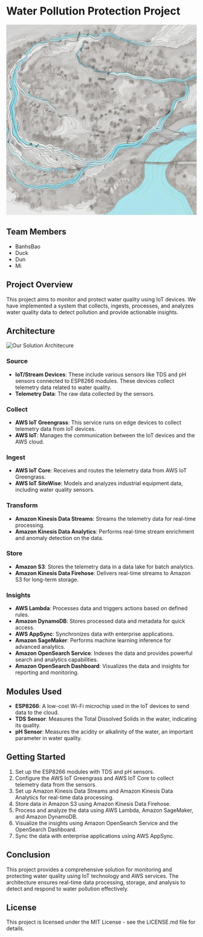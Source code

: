 # Water Pollution Protection Project

![Draft](./concept.jpeg)

## Team Members

- BanhsBao
- Duck
- Dun
- Mi

## Project Overview

This project aims to monitor and protect water quality using IoT devices. We have implemented a system that collects, ingests, processes, and analyzes water quality data to detect pollution and provide actionable insights.

## Architecture

![Our Solution Architecure](./HCM_Hackathon_2024_Ardruino.drawio.png)

### Source

- **IoT/Stream Devices**: These include various sensors like TDS and pH sensors connected to ESP8266 modules. These devices collect telemetry data related to water quality.
- **Telemetry Data**: The raw data collected by the sensors.

### Collect

- **AWS IoT Greengrass**: This service runs on edge devices to collect telemetry data from IoT devices.
- **AWS IoT**: Manages the communication between the IoT devices and the AWS cloud.

### Ingest

- **AWS IoT Core**: Receives and routes the telemetry data from AWS IoT Greengrass.
- **AWS IoT SiteWise**: Models and analyzes industrial equipment data, including water quality sensors.

### Transform

- **Amazon Kinesis Data Streams**: Streams the telemetry data for real-time processing.
- **Amazon Kinesis Data Analytics**: Performs real-time stream enrichment and anomaly detection on the data.

### Store

- **Amazon S3**: Stores the telemetry data in a data lake for batch analytics.
- **Amazon Kinesis Data Firehose**: Delivers real-time streams to Amazon S3 for long-term storage.

### Insights

- **AWS Lambda**: Processes data and triggers actions based on defined rules.
- **Amazon DynamoDB**: Stores processed data and metadata for quick access.
- **AWS AppSync**: Synchronizes data with enterprise applications.
- **Amazon SageMaker**: Performs machine learning inference for advanced analytics.
- **Amazon OpenSearch Service**: Indexes the data and provides powerful search and analytics capabilities.
- **Amazon OpenSearch Dashboard**: Visualizes the data and insights for reporting and monitoring.

## Modules Used

- **ESP8266**: A low-cost Wi-Fi microchip used in the IoT devices to send data to the cloud.
- **TDS Sensor**: Measures the Total Dissolved Solids in the water, indicating its quality.
- **pH Sensor**: Measures the acidity or alkalinity of the water, an important parameter in water quality.

## Getting Started

1. Set up the ESP8266 modules with TDS and pH sensors.
2. Configure the AWS IoT Greengrass and AWS IoT Core to collect telemetry data from the sensors.
3. Set up Amazon Kinesis Data Streams and Amazon Kinesis Data Analytics for real-time data processing.
4. Store data in Amazon S3 using Amazon Kinesis Data Firehose.
5. Process and analyze the data using AWS Lambda, Amazon SageMaker, and Amazon DynamoDB.
6. Visualize the insights using Amazon OpenSearch Service and the OpenSearch Dashboard.
7. Sync the data with enterprise applications using AWS AppSync.

## Conclusion

This project provides a comprehensive solution for monitoring and protecting water quality using IoT technology and AWS services. The architecture ensures real-time data processing, storage, and analysis to detect and respond to water pollution effectively.

## License

This project is licensed under the MIT License - see the LICENSE.md file for details.
